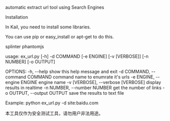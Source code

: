 


automatic extract url tool using Search Engines


Installation

In Kail, you need to install some libraries.

You can use pip or easy_install or apt-get to do this.

splinter
phantomjs


usage: ex_url.py [-h] -d COMMAND [-e ENGINE] [-v [VERBOSE]] [-n NUMBER]
                 [-o OUTPUT]

OPTIONS:
  -h, --help            show this help message and exit
  -d COMMAND, --command COMMAND
                        command name to enumrate it's urls
  -e ENGINE, --engine ENGINE
                        engine name
  -v [VERBOSE], --verbose [VERBOSE]
                        display results in realtime
  -n NUMBER, --number NUMBER
                        get the number of links
  -o OUTPUT, --output OUTPUT
                        save the results to text file

Example: python ex_url.py -d site:baidu.com


本工具仅作为安全测试工具，请勿用户非法用途。